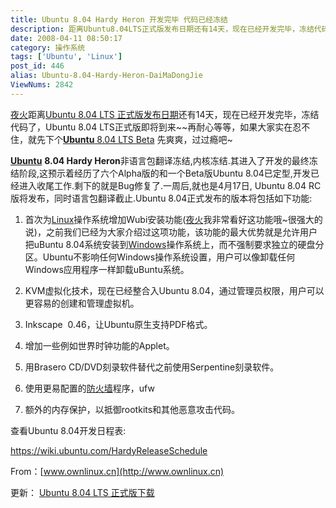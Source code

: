 ```yaml
---
title: Ubuntu 8.04 Hardy Heron 开发完毕 代码已经冻结
description: 距离Ubuntu8.04LTS正式版发布日期还有14天，现在已经开发完毕，冻结代码了，Ubuntu8.04LTS正式版即将到来~~再耐心等等，如果大家实在忍不住，就先下个Ubuntu8.04LTSBeta先爽爽，过过瘾吧~
date: 2008-04-11 08:50:17
category: 操作系统
tags: ['Ubuntu', 'Linux']
post_id: 446
alias: Ubuntu-8.04-Hardy-Heron-DaiMaDongJie
ViewNums: 2842
---
```


[夜火](/blog/)距离[Ubuntu 8.04 LTS 正式版发布日期](/blog/ubuntu-804-lts-set-april-24-release)还有14天，现在已经开发完毕，冻结代码了，Ubuntu 8.04 LTS正式版即将到来~~再耐心等等，如果大家实在忍不住，就先下个[**Ubuntu** 8.04 LTS Beta](/blog/ubuntu-804-lts-beta-download) 先爽爽，过过瘾吧~

[**Ubuntu**](/tags/Ubuntu) **8.04 Hardy Heron**非语言包翻译冻结,内核冻结.其进入了开发的最终冻结阶段,这预示着经历了六个Alpha版的和一个Beta版Ubuntu 8.04已定型,开发已经进入收尾工作.剩下的就是Bug修复了.一周后,就也是4月17日, Ubuntu 8.04 RC版将发布，同时语言包翻译截止.Ubuntu 8.04正式发布的版本将包括如下功能:

1. 首次为[Linux](/tags/Linux)操作系统增加Wubi安装功能([夜火](/blog/)我非常看好这功能哦~很强大的说)，之前我们已经为大家介绍过这项功能，该功能的最大优势就是允许用户把uBuntu 8.04系统安装到[Windows](/tags/Windows)操作系统上，而不强制要求独立的硬盘分区。Ubuntu不影响任何Windows操作系统设置，用户可以像卸载任何 Windows应用程序一样卸载uBuntu系统。

2. KVM虚拟化技术，现在已经整合入Ubuntu 8.04，通过管理员权限，用户可以更容易的创建和管理虚拟机。

3. Inkscape  0.46，让Ubuntu原生支持PDF格式。

4. 增加一些例如世界时钟功能的Applet。

5. 用Brasero CD/DVD刻录软件替代之前使用Serpentine刻录软件。

6. 使用更易配置的[防火墙](/tags/%E9%98%B2%E7%81%AB%E5%A2%99)程序，ufw

7. 额外的内存保护，以抵御rootkits和其他恶意攻击代码。

查看Ubuntu 8.04开发日程表:

<https://wiki.ubuntu.com/HardyReleaseSchedule>

From：[www.ownlinux.cn](http://www.ownlinux.cn)

更新： [Ubuntu 8.04 LTS 正式版下载](/blog/ubuntu-804-lts-download-xiazai)

